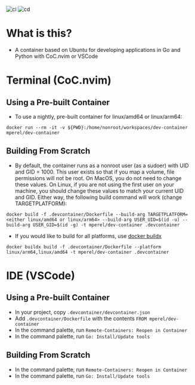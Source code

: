 ![ci](https://github.com/michaelperel/dev-container/workflows/ci/badge.svg)
![cd](https://github.com/michaelperel/dev-container/workflows/cd/badge.svg)

# What is this?

- A container based on Ubuntu for developing applications in Go and Python
  with CoC.nvim or VSCode

# Terminal (CoC.nvim)

## Using a Pre-built Container

- To use a nightly, pre-built container for linux/amd64 or linux/arm64:

```
docker run --rm -it -v ${PWD}:/home/nonroot/workspaces/dev-container mperel/dev-container
```

## Building From Scratch

- By default, the container runs as a nonroot user (as a sudoer) with UID and GID = 1000. This user exists
  so that if you map a volume, file permissions will not be root. On MacOS, you do not need
  to change these values. On Linux, if you are not using the first user on your
  machine, you should change these values to match your current
  UID and GID. Either way, the following build command will work (change TARGETPLATFORM):

```
docker build -f .devcontainer/Dockerfile --build-arg TARGETPLATFORM=<either linux/amd64 or linux/arm64> --build-arg USER_UID=$(id -u) --build-arg USER_GID=$(id -g) -t mperel/dev-container .devcontainer
```

- If you would like to build for all platforms, use [docker buildx](https://github.com/docker/buildx)

```
docker buildx build -f .devcontainer/Dockerfile --platform linux/arm64,linux/amd64 -t mperel/dev-container .devcontainer
```

# IDE (VSCode)

## Using a Pre-built Container

- In your project, copy `.devcontainer/devcontainer.json`
- Add `.devcontainer/Dockerfile` with the contents `FROM mperel/dev-container`
- In the command palette, run `Remote-Containers: Reopen in Container`
- In the command palette, run `Go: Install/Update tools`

## Building From Scratch

- In the command palette, run `Remote-Containers: Reopen in Container`
- In the command palette, run `Go: Install/Update tools`
